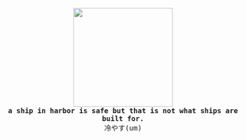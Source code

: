 <!---
  ┓┏┏┳┓
  ┗┻┛┗┗     
  @um ~ uyuyorum
-->
<p align="center">
  <img src="https://i.giphy.com/D6aoDE0OSYiYojubBW.webp" height="200"><br>
  <samp><b>a ship in harbor is safe but that is not what ships are built for.</b></samp><br>
  <samp>冷やす(um)</samp>
</p>
